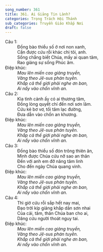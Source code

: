 ```yaml
---
song_number: 361
title: 361. Ai Giảng Tin Lành?
categories: Trọng Trách Hội Thánh
sub_categories: Truyền Giáo Khắp Nơi
draft: false
---
```

<dl><dt>Câu 1:</dt><dd data-verse="1">Đồng bào thiểu số ở nơi non xanh, <br/>Cần được cứu rỗi khác chi tôi, anh. <br/>Sống chẳng biết Chúa, mấy ai quan tâm, <br/>Rao giảng sự sống Phúc âm. </dd><dt>Điệp khúc:</dt><dd data-chorus="1"><em>Mau lên miền cao giảng truyền, <br/>Vâng theo Jê-sus phán tuyên. <br/>Khắp cả thế giới phải nghe ơn ban, <br/>Ai nấy vào chốn vĩnh an. </em></dd><dt>Câu 2:</dt><dd data-verse="2">Kìa tình cảnh ấy có ai thương tâm, <br/>Đồng lòng quyết chí đến nơi sơn lâm. <br/>Cứu kẻ bơ vơ, tối tăm lạc đường, <br/>Đưa dẫn vào chốn an khương. </dd><dt>Điệp khúc:</dt><dd data-chorus="1"><em>Mau lên miền cao giảng truyền, <br/>Vâng theo Jê-sus phán tuyên. <br/>Khắp cả thế giới phải nghe ơn ban, <br/>Ai nấy vào chốn vĩnh an. </em></dd><dt>Câu 3:</dt><dd data-verse="3">Đồng bào thiểu số đón trông thiên ân, <br/>Mình được Chúa cứu nỡ sao an thân <br/>Đến với anh em đỡ nâng tâm linh <br/>Cho đến ngày Chúa quang vinh. </dd><dt>Điệp khúc:</dt><dd data-chorus="1"><em>Mau lên miền cao giảng truyền, <br/>Vâng theo Jê-sus phán tuyên. <br/>Khắp cả thế giới phải nghe ơn ban, <br/>Ai nấy vào chốn vĩnh an. </em></dd><dt>Câu 4:</dt><dd data-verse="4">Thì giờ cứu rỗi sắp hết nay mai, <br/>Đạo trời kíp giảng khắp dân sơn nhai <br/>Của cải, tâm, thân Chúa ban cho ai, <br/>Dâng cứu người thoát nguy tai. </dd><dt>Điệp khúc:</dt><dd data-chorus="1"><em>Mau lên miền cao giảng truyền, <br/>Vâng theo Jê-sus phán tuyên. <br/>Khắp cả thế giới phải nghe ơn ban, <br/>Ai nấy vào chốn vĩnh an. </em></dd></dl>